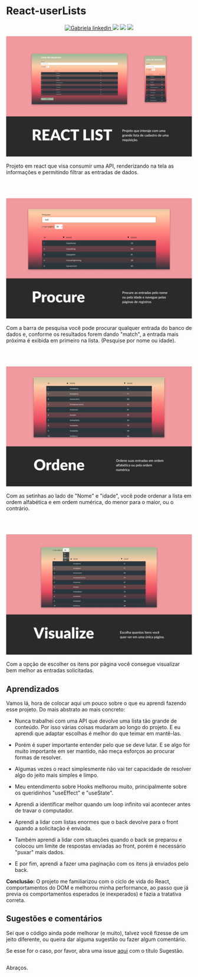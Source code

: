 # React-userLists

<div align="center">
	<div>
		<a href="https://www.linkedin.com/in/gabriela-sertori-50b390189/">
			<img alt="Gabriela linkedin" src="https://img.shields.io/badge/LinkedIn-0077B5?style=for-the-badge&logo=linkedin&logoColor=white" />
		</a>
		<img src="http://ForTheBadge.com/images/badges/built-with-love.svg" />
		<img src="https://img.shields.io/badge/JavaScript-F7DF1E?style=for-the-badge&logo=javascript&logoColor=black" />
		<img src="https://img.shields.io/badge/React-20232A?style=for-the-badge&logo=react&logoColor=61DAFB" />
	</div>
</div>

![first-image](./img/React-list.jpg)

Projeto em react que visa consumir uma API, renderizando na tela as informações e permitindo filtrar as entradas de dados.

<br>
<br>

![procure-image](./img/Procure.jpg)

Com a barra de pesquisa você pode procurar qualquer entrada do banco de dados e, conforme os resultados forem dando "match", a entrada mais próxima é exibida em primeiro na lista. (Pesquise por nome ou idade).

<br>
<br>

![Ordene-image](./img/Ordene.jpg)

Com as setinhas ao lado de "Nome" e "idade", você pode ordenar a lista em ordem alfabética e em ordem numérica, do menor para o maior, ou o contrário.

<br>
<br>

![Visualize-image](./img/visualize.jpg)

Com a opção de escolher os itens por página você consegue visualizar bem melhor as entradas solicitadas.

## Aprendizados

Vamos lá, hora de colocar aqui um pouco sobre o que eu aprendi fazendo esse projeto. Do mais abstrato ao mais concreto:

- Nunca trabalhei com uma API que devolve uma lista tão grande de conteúdo. Por isso várias coisas mudaram ao longo do projeto. E eu aprendi que adaptar escolhas é melhor do que teimar em mantê-las.

- Porém é super importante entender pelo que se deve lutar. E se algo for muito importante em ser mantido, não meça esforços ao procurar formas de resolver.

- Algumas vezes o react simplesmente não vai ter capacidade de resolver algo do jeito mais simples e limpo.

- Meu entendimento sobre Hooks melhorou muito, principalmente sobre os queridinhos "useEffect" e "useState".

- Aprendi a identificar melhor quando um loop infinito vai acontecer antes de travar o computador.

- Aprendi a lidar com listas enormes que o back devolve para o front quando a solicitação é enviada.

- Também aprendi a lidar com situações quando o back se preparou e colocou um limite de respostas enviadas ao front, porém é necessário "puxar" mais dados.

- E por fim, aprendi a fazer uma paginação com os itens já enviados pelo back.

**Conclusão:** O projeto me familiarizou com o ciclo de vida do React, comportamentos do DOM e melhorou minha performance, ao passo que já previa os comportamentos esperados (e inexperados) e fazia a tratativa correta.

## Sugestões e comentários

Sei que o código ainda pode melhorar (e muito), talvez você fizesse de um jeito diferente, ou queira dar alguma sugestão ou fazer algum comentário.

Se esse for o caso, por favor, abra uma issue [aqui](https://github.com/gabrielasertori/React-userLists/issues) com o título Sugestão.

##

Abraços.
